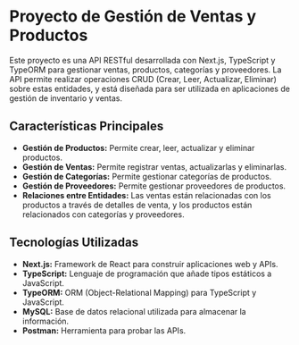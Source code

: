 # Proyecto de Gestión de Ventas y Productos

Este proyecto es una API RESTful desarrollada con Next.js, TypeScript y TypeORM para gestionar ventas, productos, categorías y proveedores. La API permite realizar operaciones CRUD (Crear, Leer, Actualizar, Eliminar) sobre estas entidades, y está diseñada para ser utilizada en aplicaciones de gestión de inventario y ventas.

## Características Principales

- **Gestión de Productos:** Permite crear, leer, actualizar y eliminar productos.
- **Gestión de Ventas:** Permite registrar ventas, actualizarlas y eliminarlas.
- **Gestión de Categorías:** Permite gestionar categorías de productos.
- **Gestión de Proveedores:** Permite gestionar proveedores de productos.
- **Relaciones entre Entidades:** Las ventas están relacionadas con los productos a través de detalles de venta, y los productos están relacionados con categorías y proveedores.

## Tecnologías Utilizadas

- **Next.js:** Framework de React para construir aplicaciones web y APIs.
- **TypeScript:** Lenguaje de programación que añade tipos estáticos a JavaScript.
- **TypeORM:** ORM (Object-Relational Mapping) para TypeScript y JavaScript.
- **MySQL:** Base de datos relacional utilizada para almacenar la información.
- **Postman:** Herramienta para probar las APIs.

